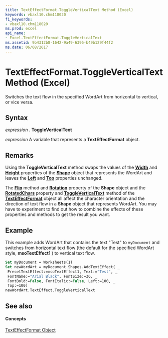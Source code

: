 ```yaml
---
title: TextEffectFormat.ToggleVerticalText Method (Excel)
keywords: vbaxl10.chm118020
f1_keywords:
- vbaxl10.chm118020
ms.prod: excel
api_name:
- Excel.TextEffectFormat.ToggleVerticalText
ms.assetid: 9b4312b8-1642-9a49-6395-b49b129f44f2
ms.date: 06/08/2017
---
```



# TextEffectFormat.ToggleVerticalText Method (Excel)

Switches the text flow in the specified WordArt from horizontal to vertical, or vice versa.


## Syntax

 _expression_ . **ToggleVerticalText**

 _expression_ A variable that represents a **TextEffectFormat** object.


## Remarks

Using the  **ToggleVerticalText** method swaps the values of the **[Width](shape-width-property-excel.md)** and **[Height](shape-height-property-excel.md)** properties of the **[Shape](shape-object-excel.md)** object that represents the WordArt and leaves the **[Left](shape-left-property-excel.md)** and **[Top](shape-top-property-excel.md)** properties unchanged.

The  **[Flip](shape-flip-method-excel.md)** method and **[Rotation](shape-rotation-property-excel.md)** property of the **Shape** object and the **[RotatedChars](texteffectformat-rotatedchars-property-excel.md)** property and **[ToggleVerticalText](texteffectformat-toggleverticaltext-method-excel.md)** method of the **[TextEffectFormat](texteffectformat-object-excel.md)** object all affect the character orientation and the direction of text flow in a **Shape** object that represents WordArt. You may have to experiment to find out how to combine the effects of these properties and methods to get the result you want.


## Example

This example adds WordArt that contains the text "Test" to  `myDocument` and switches from horizontal text flow (the default for the specified WordArt style, **msoTextEffect1** ) to vertical text flow.


```vb
Set myDocument = Worksheets(1) 
Set newWordArt = myDocument.Shapes.AddTextEffect( _ 
 PresetTextEffect:=msoTextEffect1, Text:="Test", _ 
 FontName:="Arial Black", FontSize:=36, _ 
 FontBold:=False, FontItalic:=False, Left:=100, _ 
 Top:=100) 
newWordArt.TextEffect.ToggleVerticalText
```


## See also


#### Concepts


[TextEffectFormat Object](texteffectformat-object-excel.md)

